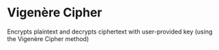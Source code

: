 # Vigenère Cipher

Encrypts plaintext and decrypts ciphertext with user-provided key (using the Vigenère Cipher method)